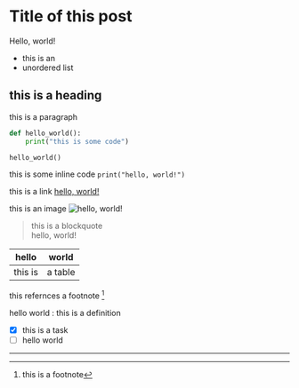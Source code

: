 # Title of this post

Hello, world!

- this is an
- unordered list

## this is a heading

this is a paragraph

```py
def hello_world():
    print("this is some code")

hello_world()
```

this is some inline code `print("hello, world!")`

this is a link [hello, world!](https://example.com)

this is an image ![hello, world!](https://upload.wikimedia.org/wikipedia/commons/7/74/A-Cat.jpg)

> this is a blockquote  
> hello, world!


| hello | world |
| ----- | ----- |
| this is | a table |

this refernces a footnote [^1]

[^1]: this is a footnote

hello world
  : this is a definition

- [x] this is a task
- [ ] hello world

<!--  this is a horizontal rule -->
--- 




